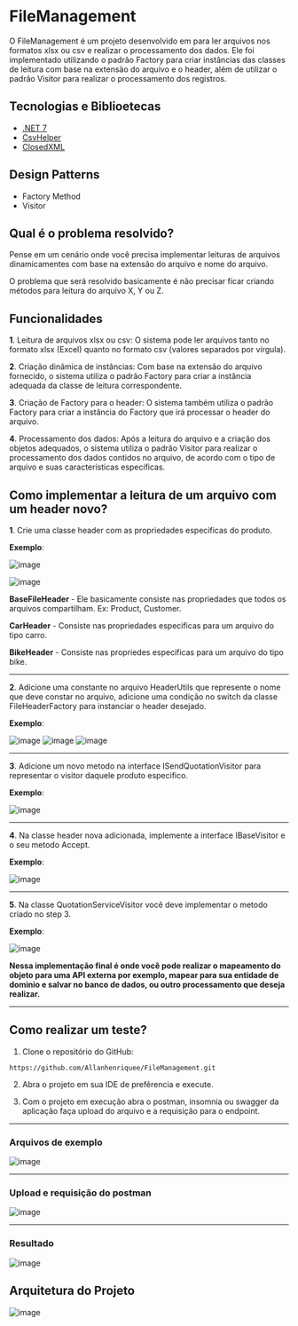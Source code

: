 # FileManagement

O FileManagement é um projeto desenvolvido em para ler arquivos nos formatos xlsx ou csv e realizar o processamento dos dados.
Ele foi implementado utilizando o padrão Factory para criar instâncias das classes de leitura com base na extensão do arquivo e o header,
além de utilizar o padrão Visitor para realizar o processamento dos registros.

## Tecnologias e Biblioetecas
- [.NET 7](https://dotnet.microsoft.com/pt-br/download)
- [CsvHelper](https://joshclose.github.io/CsvHelper/)
- [ClosedXML](https://docs.closedxml.io/en/latest/)

## Design Patterns
 - Factory Method
 - Visitor

## Qual é o problema resolvido?
Pense em um cenário onde você precisa implementar leituras de arquivos dinamicamentes com base na extensão do arquivo e nome do arquivo.

O problema que será resolvido basicamente é não precisar ficar criando métodos para leitura do arquivo X, Y ou Z. 

## Funcionalidades

**1**. Leitura de arquivos xlsx ou csv: O sistema pode ler arquivos tanto no formato xlsx (Excel) quanto no formato csv (valores separados por vírgula).

**2**. Criação dinâmica de instâncias: Com base na extensão do arquivo fornecido, o sistema utiliza o padrão Factory para criar a instância adequada da classe de leitura correspondente.

**3**. Criação de Factory para o header: O sistema também utiliza o padrão Factory para criar a instância do Factory que irá processar o header do arquivo.

**4**. Processamento dos dados: Após a leitura do arquivo e a criação dos objetos adequados, o sistema utiliza o padrão Visitor para realizar o processamento dos dados contidos no arquivo, de acordo com o tipo de arquivo e suas características específicas.

## Como implementar a leitura de um arquivo com um header novo?
**1**. Crie uma classe header com as propriedades especificas do produto.

**Exemplo**:

![image](https://github.com/Allanhenriquee/FileManagement/assets/52016301/a4b1baa5-69c9-4554-96b7-0db78c11d609)

![image](https://github.com/Allanhenriquee/FileManagement/assets/52016301/4f59d4cb-6fc5-4eb3-9dd2-10fa17f8fde9)

**BaseFileHeader** - Ele basicamente consiste nas propriedades que todos os arquivos compartilham. Ex: Product, Customer.

**CarHeader** - Consiste nas propriedades especificas para um arquivo do tipo carro.

**BikeHeader** - Consiste nas propriedes especificas para um arquivo do tipo bike.

------------------------------------------
**2**. Adicione uma constante no arquivo HeaderUtils que represente o nome que deve constar no arquivo, adicione uma condição no switch da classe FileHeaderFactory para instanciar o header desejado.

**Exemplo**:

![image](https://github.com/Allanhenriquee/FileManagement/assets/52016301/d9b28ce8-212c-4907-a863-52709c6fb8e6)
![image](https://github.com/Allanhenriquee/FileManagement/assets/52016301/5ff8f0f8-24dd-4809-886b-bf7624bcf52a)
![image](https://github.com/Allanhenriquee/FileManagement/assets/52016301/f105278d-fc25-424a-9341-c6a4ec1f28ff)

------------------------------------------
**3**. Adicione um novo metodo na interface ISendQuotationVisitor para representar o visitor daquele produto especifico.

**Exemplo**:

![image](https://github.com/Allanhenriquee/FileManagement/assets/52016301/22b7f772-b628-4f4c-8273-488708669a40)

------------------------------------------

**4**. Na classe header nova adicionada, implemente a interface IBaseVisitor e o seu metodo Accept.

**Exemplo**:

![image](https://github.com/Allanhenriquee/FileManagement/assets/52016301/664d2255-d1b9-4fbe-bfdd-a62efa8b90a8)

------------------------------------------

**5**. Na classe QuotationServiceVisitor você deve implementar o metodo criado no step 3.

**Exemplo**:

![image](https://github.com/Allanhenriquee/FileManagement/assets/52016301/a114ab5e-8a65-4c57-b557-45e7c2c9ec70)

**Nessa implementação final é onde você pode realizar o mapeamento do objeto para uma API externa por exemplo, mapear para sua entidade de dominio e salvar no banco de dados, ou outro processamento que deseja realizar.**

------------------------------------------

## Como realizar um teste?
1. Clone o repositório do GitHub:
```
https://github.com/Allanhenriquee/FileManagement.git
```
2. Abra o projeto em sua IDE de prefêrencia e execute.

3. Com o projeto em execução abra o postman, insomnia ou swagger da aplicação faça upload do arquivo e a requisição para o endpoint.
 
------------------------------------------

### Arquivos de exemplo

![image](https://github.com/Allanhenriquee/FileManagement/assets/52016301/ba1ab2f1-ed94-4ecd-8128-901e98c0dc11)

------------------------------------------

### Upload e requisição do postman  
![image](https://github.com/Allanhenriquee/FileManagement/assets/52016301/27b956fd-0fde-4dbb-9bb1-1f64fc87ebcb)

------------------------------------------

### Resultado
![image](https://github.com/Allanhenriquee/FileManagement/assets/52016301/3334ad9e-4150-4d5d-864d-26f405979686)



## Arquitetura do Projeto

![image](https://github.com/Allanhenriquee/FileManagement/assets/52016301/ad48f1b4-91e6-4432-ae05-7fc79a7e04fc)

